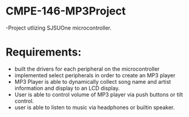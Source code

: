 # CMPE-146-MP3Project
-Project utlizing SJSUOne microcontroller.
# Requirements:
- built the drivers for each peripheral on the microcontroller 
- implemented select peripherals in order to create an MP3 player
- MP3 Player is able to dynamically collect song name and artist information and display to an LCD display. 
- User is able to control volume of MP3 player via push buttons or tilt control.
- user is able to listen to music via headphones or builtin speaker.
